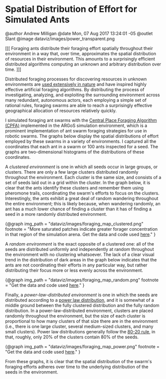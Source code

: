 Spatial Distribution of Effort for Simulated Ants
=================================================

@author Andrew Milligan
@date Mon, 07 Aug 2017 13:24:01 -05
@outlet Slant
@image dataviz/images/power_transparent.png

[[[ Foraging ants distribute their foraging effort spatially throughout their
environment in a way that, over time, approximates the spatial distribution of
resources in their environment. This amounts to a surprisingly efficient
distributed algorithms computing an unknown and arbitrary distribution over
time. ]]]


Distributed foraging processes for discovering resources in unknown
environments are [used extensively in nature][1] and have inspired highly
effective artificial foraging algorithms. By distributing the process of
investigating, analyzing, and exploiting the surrounding environment across
many redundant, autonomous actors, each employing a simple set of rational
rules, foraging swarms are able to reach a surprisingly effective geographical
allocation of resources relatively quickly.

I simulated foraging ant swarms with the [Central Place Foraging Algorithm
(CPFA)][2] implemented in the ARGoS simulation environment, which is a prominent
implementation of ant swarm foraging strategies for use in robotic swarms. The
graphs below display the spatial distributions of effort employed by these
swarms in a variety of environments. I captured all the coordinates that each
ant in a swarm or 100 ants inspected for a seed. The graphs are two-dimensional
histograms of the distributions of these coordinates.

A *clustered environment* is one in which all seeds occur in large groups, or
clusters. There are only a few large clusters distributed randomly throughout
the environment. Each cluster is the same size, and consists of a set of seeds
laid out in a grid within the cluster. In the graph below, it is clear that the
ants identify these clusters and remember them using pheromone trails,
coordinating the swarm's efforts to focus on the clusters. Interestingly, the
ants exhibit a great deal of random wandering throughout the entire
environment; this is likely because, when wandering randomly, an ant has a much
lower chance of finding a cluster than it has of finding a seed in a more
randomly distributed environment.

{@graph
  img_path = "dataviz/images/foraging_map_clustered.png"
  footnote = "More saturated patches indicate greater forager concentration in
    that region of the simulation arena. Get the data and code used
    [here](https://github.com/slantedlabs/ants_data)."
}

A *random environment* is the exact opposite of a clustered one: all of the
seeds are distributed uniformly and independently at random throughout the
environment with no clustering whatsoever. The lack of a clear visual trend in
the distribution of dark areas in the graph below indicates that the ants are
not coordinating their efforts in any particular way, but rather distributing
their focus more or less evenly across the environment.

{@graph
  img_path = "dataviz/images/foraging_map_random.png"
  footnote = "Get the data and code used
    [here](https://github.com/slantedlabs/ants_data)."
}

Finally, a *power-law-distributed environment* is one in which the seeds are
distributed according to a [power law distribution][3], and it is somewhat of a
middle ground between the fully clustered distribution and the fully random
distribution. In a power-law-distributed environment, clusters are placed
randomly throughout the environment, but the size of each cluster is
proportional to how many clusters of that size there are in the environment
(i.e., there is one large cluster, several medium-sized clusters, and many
small clusters). Power law distributions generally follow the [80-20 rule][4],
in that, roughly, only 20% of the clusters contain 80% of the seeds.

{@graph
  img_path = "dataviz/images/foraging_map_power.png"
  footnote = "Get the data and code used
    [here](https://github.com/slantedlabs/ants_data)."
}

From these graphs, it is clear that the spatial distribution of the swarm's
foraging efforts adheres over time to the underlying distribution of the seeds
in the environment.

[1]: https://www.cs.unm.edu/~melaniem/Publications_files/LetendreMoses_Synergy_GECCO_2013.pdf
[2]: https://www.cs.unm.edu/~csgsa/2011-2012/papers/2012/JoshuaHecker.pdf
[3]: https://en.wikipedia.org/wiki/Power_law
[4]: https://en.wikipedia.org/wiki/Pareto_principle
